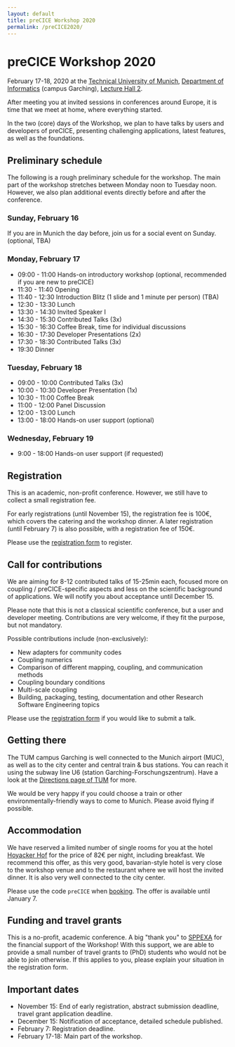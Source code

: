```yaml
---
layout: default
title: preCICE Workshop 2020
permalink: /preCICE2020/
---
```


# preCICE Workshop 2020

February 17-18, 2020 at the [Technical University of Munich](https://www.tum.de/nc/en/), [Department of Informatics](http://www.in.tum.de/en/) (campus Garching), [Lecture Hall 2](https://portal.mytum.de/campus/roomfinder/roomfinder_viewmap?mapid=142&roomid=00.04.011@5604).

After meeting you at invited sessions in conferences around Europe,
it is time that we meet at home, where everything started.

In the two (core) days of the Workshop, we plan to have talks by users and developers
of preCICE, presenting challenging applications, latest features, as well as the foundations.

## Preliminary schedule

The following is a rough preliminary schedule for the workshop. The main part of the workshop stretches between Monday noon to Tuesday noon. However, we also plan additional events directly before and after the conference.

### Sunday, February 16

If you are in Munich the day before, join us for a social event on Sunday. (optional, TBA)

### Monday, February 17
* 09:00 - 11:00 Hands-on introductory workshop (optional, recommended if you are new to preCICE)
* 11:30 - 11:40 Opening
* 11:40 - 12:30 Introduction Blitz (1 slide and 1 minute per person) (TBA)  
* 12:30 - 13:30 Lunch
* 13:30 - 14:30 Invited Speaker I
* 14:30 - 15:30 Contributed Talks (3x) 
* 15:30 - 16:30 Coffee Break, time for individual discussions
* 16:30 - 17:30 Developer Presentations (2x) 
* 17:30 - 18:30 Contributed Talks (3x)
* 19:30 Dinner

### Tuesday, February 18
* 09:00 - 10:00 Contributed Talks (3x)
* 10:00 - 10:30 Developer Presentation (1x)
* 10:30 - 11:00 Coffee Break
* 11:00 - 12:00 Panel Discussion
* 12:00 - 13:00 Lunch
* 13:00 - 18:00 Hands-on user support (optional)

### Wednesday, February 19

* 9:00 - 18:00 Hands-on user support (if requested)

## Registration

This is an academic, non-profit conference. However, we still have to collect a small registration fee.

For early registrations (until November 15), the registration fee is 100€, which covers the catering and the workshop dinner. A later registration (until February 7) is also possible, with a registration fee of 150€.

Please use the [registration form](https://www5.in.tum.de/workshops/precice-workshop/) to register.

## Call for contributions

We are aiming for 8-12 contributed talks of 15-25min each, focused more on coupling / preCICE-specific aspects and less on the scientific background of applications. We will notify you about acceptance until December 15.

Please note that this is not a classical scientific conference, but a user and developer meeting. Contributions are very welcome, if they fit the purpose, but not mandatory.

Possible contributions include (non-exclusively):

*  New adapters for community codes
*  Coupling numerics
*  Comparison of different mapping, coupling, and communication methods
*  Coupling boundary conditions
*  Multi-scale coupling
*  Building, packaging, testing, documentation and other Research Software Engineering topics

Please use the [registration form](https://www5.in.tum.de/workshops/precice-workshop/) if you would like to submit a talk.

## Getting there

The TUM campus Garching is well connected to the Munich airport (MUC), as well as to the city center and central train & bus stations. You can reach it using the subway line U6 (station Garching-Forschungszentrum). Have a look at the [Directions page of TUM](https://www.tum.de/en/about-tum/contact-directions/) for more.

We would be very happy if you could choose a train or other environmentally-friendly ways to come to Munich. Please avoid flying if possible.

## Accommodation

We have reserved a limited number of single rooms for you at the hotel [Hoyacker Hof](https://www.hoyackerhof.de/) for the price of 82€ per night, including breakfast. We recommend this offer, as this very good, bavarian-style hotel is very close to the workshop venue and to the restaurant where we will host the invited dinner. It is also very well connected to the city center.

Please use the code `preCICE` when [booking](https://www.hoyackerhof.de/en/booking/). The offer is available until January 7.

## Funding and travel grants

This is a no-profit, academic conference. A big "thank you" to [SPPEXA](http://www.sppexa.de/) for the financial support of the Workshop! With this support, we are able to provide a small number of travel grants to (PhD) students who would not be able to join otherwise. If this applies to you, please explain your situation in the registration form.

## Important dates

* November 15: End of early registration, abstract submission deadline, travel grant application deadline.
* December 15: Notification of acceptance, detailed schedule published.
* February 7: Registration deadline.
* February 17-18: Main part of the workshop.

